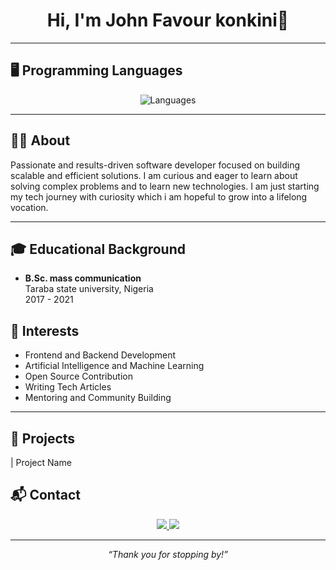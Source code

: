 <h1 align="center">Hi, I'm John Favour konkini👋</h1>

---

## 🖥️ Programming Languages

<p align="center">
  <img src="https://skillicons.dev/icons?i=js,python,java,cpp,html,css,ts,php" alt="Languages" />
</p>

---

## 👨‍💻 About

Passionate and results-driven software developer focused on building scalable and efficient solutions. I am curious and eager to learn about solving complex problems and to learn new technologies. I am just starting my tech  journey with curiosity which i am hopeful to grow into a lifelong vocation.

---

## 🎓 Educational Background

- **B.Sc. mass communication**  
  Taraba state university, Nigeria  
  2017 - 2021

## 🎯 Interests

- Frontend and Backend Development
- Artificial Intelligence and Machine Learning
- Open Source Contribution
- Writing Tech Articles
- Mentoring and Community Building

---

## 🚀 Projects

| Project Name         
## 📬 Contact

<p align="center">
  <a href="mailto:favourjohn20202@gmail.com">
    <img src="https://img.shields.io/badge/Email-D14836?style=for-the-badge&logo=gmail&logoColor=white" />
  </a>
  <a href="[https://linkedin.com/in/johnfavour-byte](https://www.linkedin.com/public-profile/settings?trk=d_flagship3_profile_self_view_public_profile&lipi=urn%3Ali%3Apage%3Ad_flagship3_profile_view_base%3BMtmk7HK7SIa%2FW07FppiCow%3D%3D)">
    <img src="https://img.shields.io/badge/LinkedIn-0077B5?style=for-the-badge&logo=linkedin&logoColor=white" />
  </a>
</p>

---

<p align="center">
  <i>“Thank you for stopping by!”</i>
</p>
